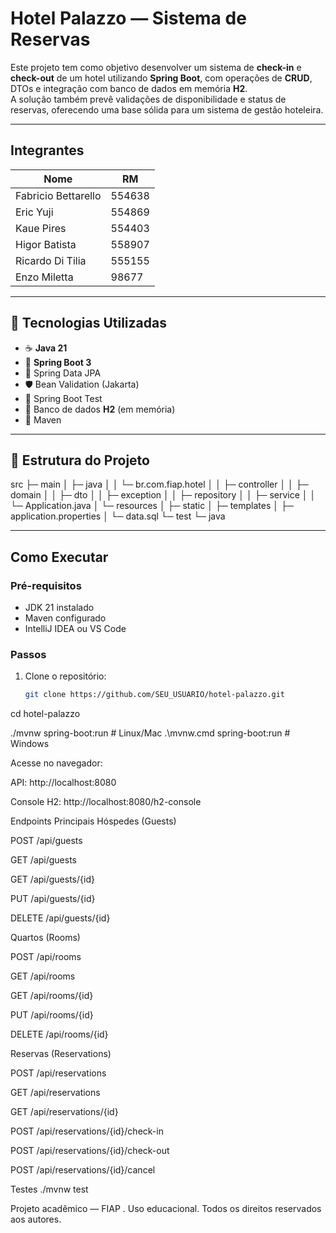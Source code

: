 #  Hotel Palazzo — Sistema de Reservas

Este projeto tem como objetivo desenvolver um sistema de **check-in** e **check-out** de um hotel utilizando **Spring Boot**, com operações de **CRUD**, DTOs e integração com banco de dados em memória **H2**.  
A solução também prevê validações de disponibilidade e status de reservas, oferecendo uma base sólida para um sistema de gestão hoteleira.

---

##  Integrantes

| Nome                  | RM        |
|-------------------------|-----------|
| Fabricio Bettarello      | 554638    |
| Eric Yuji                | 554869    |
| Kaue Pires               | 554403    |
| Higor Batista            | 558907    |
| Ricardo Di Tilia         | 555155    |
| Enzo Miletta             | 98677     |

---

## 🧰 Tecnologias Utilizadas

- ☕ **Java 21**
- 🌱 **Spring Boot 3**
- 🧭 Spring Data JPA
- 🛡️ Bean Validation (Jakarta)
- 🧪 Spring Boot Test
- 🧰 Banco de dados **H2** (em memória)
- 📄 Maven

---

## 📁 Estrutura do Projeto

src
├─ main
│ ├─ java
│ │ └─ br.com.fiap.hotel
│ │ ├─ controller
│ │ ├─ domain
│ │ ├─ dto
│ │ ├─ exception
│ │ ├─ repository
│ │ ├─ service
│ │ └─ Application.java
│ └─ resources
│ ├─ static
│ ├─ templates
│ ├─ application.properties
│ └─ data.sql
└─ test
└─ java


---

##  Como Executar

### Pré-requisitos
- JDK 21 instalado
- Maven configurado
- IntelliJ IDEA ou VS Code

### Passos

1. Clone o repositório:
   ```bash
   git clone https://github.com/SEU_USUARIO/hotel-palazzo.git

cd hotel-palazzo

./mvnw spring-boot:run    # Linux/Mac
.\mvnw.cmd spring-boot:run # Windows

Acesse no navegador:

API: http://localhost:8080

Console H2: http://localhost:8080/h2-console


Endpoints Principais
Hóspedes (Guests)

POST /api/guests

GET /api/guests

GET /api/guests/{id}

PUT /api/guests/{id}

DELETE /api/guests/{id}

Quartos (Rooms)

POST /api/rooms

GET /api/rooms

GET /api/rooms/{id}

PUT /api/rooms/{id}

DELETE /api/rooms/{id}

Reservas (Reservations)

POST /api/reservations

GET /api/reservations

GET /api/reservations/{id}

POST /api/reservations/{id}/check-in

POST /api/reservations/{id}/check-out

POST /api/reservations/{id}/cancel


Testes
./mvnw test


Projeto acadêmico — FIAP .
Uso educacional. Todos os direitos reservados aos autores.
